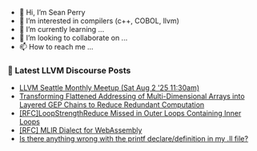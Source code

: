 - 👋 Hi, I’m Sean Perry
- 👀 I’m interested in compilers (c++, COBOL, llvm)
- 🌱 I’m currently learning ...
- 💞️ I’m looking to collaborate on ...
- 📫 How to reach me ...

<!---
s66perry/s66perry is a ✨ special ✨ repository because its `README.md` (this file) appears on your GitHub profile.
You can click the Preview link to take a look at your changes.
--->
### 📕 Latest LLVM Discourse Posts

<!-- DISCOURSE-LLVM:START -->
- [LLVM Seattle Monthly Meetup &lpar;Sat Aug 2 &#39;25 11:30am&rpar;](https://discourse.llvm.org/t/llvm-seattle-monthly-meetup-sat-aug-2-25-11-30am/87360#post_1)
- [Transforming Flattened Addressing of Multi-Dimensional Arrays into Layered GEP Chains to Reduce Redundant Computation](https://discourse.llvm.org/t/transforming-flattened-addressing-of-multi-dimensional-arrays-into-layered-gep-chains-to-reduce-redundant-computation/87358#post_1)
- [[RFC]LoopStrengthReduce Missed in Outer Loops Containing Inner Loops](https://discourse.llvm.org/t/rfc-loopstrengthreduce-missed-in-outer-loops-containing-inner-loops/87356#post_1)
- [[RFC] MLIR Dialect for WebAssembly](https://discourse.llvm.org/t/rfc-mlir-dialect-for-webassembly/86758?page=2#post_39)
- [Is there anything wrong with the printf declare/definition in my .ll file?](https://discourse.llvm.org/t/is-there-anything-wrong-with-the-printf-declare-definition-in-my-ll-file/87331#post_4)
<!-- DISCOURSE-LLVM:END -->
